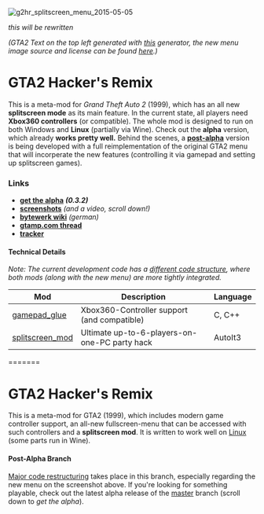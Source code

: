 
![g2hr_splitscreen_menu_2015-05-05](https://cloud.githubusercontent.com/assets/7833187/7491588/ee91df9e-f3ea-11e4-9403-9a7f2368edeb.jpg)

*this will be rewritten*

*(GTA2 Text on the top left generated with [this](http://gtamp.com/text/) generator, the new menu image source and license can be found [here](https://github.com/Bytewerk/gta2-hackers-remix/blob/post-alpha/data/frontend/README.txt).)*

# GTA2 Hacker's Remix
This is a meta-mod for *Grand Theft Auto 2* (1999), which has an all new **splitscreen mode** as its main feature. In the current state, all players need **Xbox360 controllers** (or compatible). The whole mod is designed to run on both Windows and **Linux** (partially via Wine).
Check out the **alpha** version, which already **works pretty well.** Behind the scenes, a **[post-alpha](https://github.com/Bytewerk/gta2-hackers-remix/tree/post-alpha)** version is being developed with a full reimplementation of the original GTA2 menu that will incorperate the new features (controlling it via gamepad and setting up splitscreen games).

### Links
* **[get the alpha](https://github.com/Bytewerk/gta2-hackers-remix/releases/tag/0.3.2-splitscreen_mod)** ***(0.3.2)***
* **[screenshots](https://github.com/Bytewerk/gta2-hackers-remix/issues/1)** *(and a video, scroll down!)*
* **[bytewerk wiki](http://wiki.bytewerk.org/index.php/GTA2_Hackers_Remix)** *(german)*
* **[gtamp.com thread](http://gtamp.com/forum/viewtopic.php?f=4&t=776)**
* **[tracker](https://github.com/Bytewerk/gta2-hackers-remix/issues)**

#### Technical Details

*Note: The current development code has a [different code structure](https://github.com/Bytewerk/gta2-hackers-remix/wiki/Post-Alpha-Code-Structure), where both mods (along with the new menu) are more tightly integrated.*

Mod | Description | Language
----|-------------|------------
[gamepad_glue](https://github.com/Bytewerk/gta2-hackers-remix/tree/master/gamepad_glue) | Xbox360-Controller support (and compatible) | C, C++
[splitscreen_mod](https://github.com/Bytewerk/gta2-hackers-remix/tree/master/splitscreen_mod) | Ultimate up-to-6-players-on-one-PC party hack | AutoIt3
=======

# GTA2 Hacker's Remix
This is a meta-mod for GTA2 (1999), which includes modern game controller support, an all-new fullscreen-menu that can be accessed with such controllers and a **splitscreen mod**. It is written to work well on [Linux](https://github.com/Bytewerk/gta2-hackers-remix/wiki/Linux-(Wine)) (some parts run in Wine).

#### Post-Alpha Branch
[Major code restructuring](https://github.com/Bytewerk/gta2-hackers-remix/wiki/Post-Alpha-Code-Structure) takes place in this branch, especially regarding the new menu on the screenshot above. If you're looking for something playable, check out the latest alpha release of the [master](https://github.com/Bytewerk/gta2-hackers-remix/) branch (scroll down to *get the alpha*).

